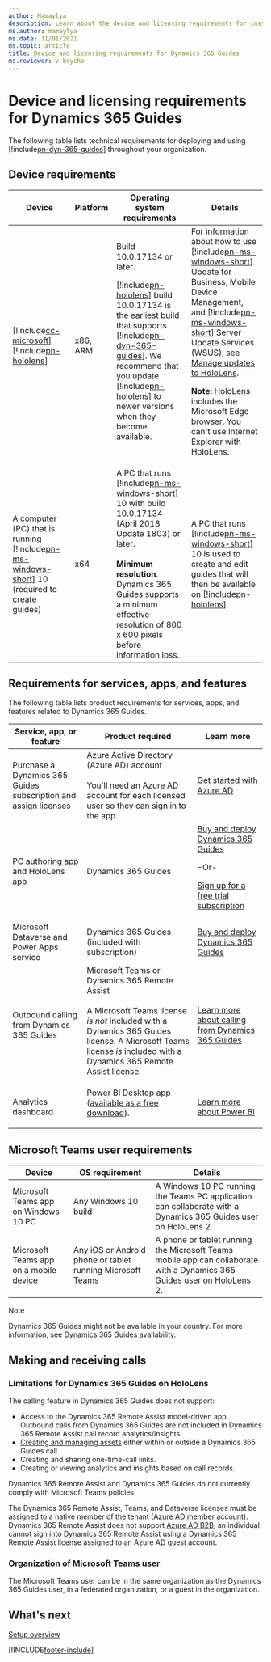 ```yaml
---
author: Mamaylya
description: Learn about the device and licensing requirements for installing and using Microsoft Dynamics 365 Guides.
ms.author: mamaylya
ms.date: 11/01/2021
ms.topic: article
title: Device and licensing requirements for Dynamics 365 Guides
ms.reviewer: v-brycho
---
```


# Device and licensing requirements for Dynamics 365 Guides

The following table lists technical requirements for deploying and using [!include[pn-dyn-365-guides](../includes/pn-dyn-365-guides.md)] throughout your organization.

## Device requirements
| Device | Platform | Operating system requirements | Details |
|---|---|---|---|
| [!include[cc-microsoft](../includes/cc-microsoft.md)] [!include[pn-hololens](../includes/pn-hololens.md)] | x86, ARM | Build 10.0.17134 or later.<p>[!include[pn-hololens](../includes/pn-hololens.md)] build 10.0.17134 is the earliest build that supports [!include[pn-dyn-365-guides](../includes/pn-dyn-365-guides.md)]. We recommend that you update [!include[pn-hololens](../includes/pn-hololens.md)] to newer versions when they become available.</p> | For information about how to use [!include[pn-ms-windows-short](../includes/pn-ms-windows-short.md)] Update for Business, Mobile Device Management, and [!include[pn-ms-windows-short](../includes/pn-ms-windows-short.md)] Server Update Services (WSUS), see [Manage updates to HoloLens](/HoloLens/hololens-updates).<p>**Note:** HoloLens includes the Microsoft Edge browser. You can't use Internet Explorer with HoloLens.</p> |
| A computer (PC) that is running [!include[pn-ms-windows-short](../includes/pn-ms-windows-short.md)] 10 (required to create guides) | x64 | A PC that runs [!include[pn-ms-windows-short](../includes/pn-ms-windows-short.md)] 10 with build 10.0.17134 (April 2018 Update 1803) or later.<br><br>**Minimum resolution**. Dynamics 365 Guides supports a minimum effective resolution of 800 x 600 pixels before information loss.  | A PC that runs [!include[pn-ms-windows-short](../includes/pn-ms-windows-short.md)] 10 is used to create and edit guides that will then be available on [!include[pn-hololens](../includes/pn-hololens.md)]. |

## Requirements for services, apps, and features

The following table lists product requirements for services, apps, and features related to Dynamics 365 Guides.

| Service, app, or feature | Product required| Learn more |
|---|---|---|
|Purchase a Dynamics 365 Guides subscription and assign licenses|Azure Active Directory (Azure AD) account<br><br>You'll need an Azure AD account for each licensed user so they can sign in to the app.</li></ul> | [Get started with Azure AD](/azure/active-directory/fundamentals/active-directory-whatis) |
|PC authoring app and HoloLens app| Dynamics 365 Guides| [Buy and deploy Dynamics 365 Guides](setup.md)<p><p>-Or-<p>[Sign up for a free trial subscription](setup.md)</p> |
|Microsoft Dataverse and Power Apps service|Dynamics 365 Guides (included with subscription)|[Buy and deploy Dynamics 365 Guides](setup.md) |
|Outbound calling from Dynamics 365 Guides| Microsoft Teams or Dynamics 365 Remote Assist<br><br>A Microsoft Teams license *is not* included with a Dynamics 365 Guides license. A Microsoft Teams license *is* included with a Dynamics 365 Remote Assist license.</p> | [Learn more about calling from Dynamics 365 Guides](https://powerbi.microsoft.com/desktop/) |
|Analytics dashboard| Power BI Desktop app ([available as a free download](https://powerbi.microsoft.com/desktop/)).</p> | [Learn more about Power BI](https://powerbi.microsoft.com/desktop/) |

## Microsoft Teams user requirements

| Device                             | OS requirement                                             | Details                                                                                                                                                                                                                                                                                 |
| ---------------------------------- | ----------------------------------------------------------- | --------------------------------------------------------------------------------------------------------------------------------------------------------------------------------------------------------------------------------------------------------------------------------------- |
| Microsoft Teams app on Windows 10 PC | Any Windows 10 build                                       | A Windows 10 PC running the Teams PC application can collaborate with a Dynamics 365 Guides user on HoloLens 2. |
| Microsoft Teams app on a mobile device | Any iOS or Android phone or tablet running  Microsoft Teams | A phone or tablet running the Microsoft Teams mobile app can collaborate with a Dynamics 365 Guides user on HoloLens 2.|

> [!Note] 
> Dynamics 365 Guides might not be available in your country. For more information, see [Dynamics 365 Guides availability](faq.md).

## Making and receiving calls

### Limitations for Dynamics 365 Guides on HoloLens

The calling feature in Dynamics 365 Guides does not support:

- Access to the Dynamics 365 Remote Assist model-driven app. Outbound calls from Dynamics 365 Guides are not included in Dynamics 365 Remote Assist call record analytics/insights.
- [Creating and managing assets](https://docs.microsoft.com/dynamics365/mixed-reality/remote-assist/asset-capture-overview) either within or outside a Dynamics 365 Guides call.
- Creating and sharing one-time-call links.
- Creating or viewing analytics and insights based on call records. 

Dynamics 365 Remote Assist and Dynamics 365 Guides do not currently comply with Microsoft Teams policies.

The Dynamics 365 Remote Assist, Teams, and Dataverse licenses must be assigned to a native member of the tenant ([Azure AD member](/azure/active-directory/fundamentals/users-default-permissions#member-and-guest-users) account). Dynamics 365 Remote Assist does not support [Azure AD B2B](/azure/active-directory/external-identities/what-is-b2b); an individual cannot sign into Dynamics 365 Remote Assist using a Dynamics 365 Remote Assist license assigned to an Azure AD guest account. 

### Organization of Microsoft Teams user

The Microsoft Teams user can be in the same organization as the Dynamics 365 Guides user, in a federated organization, or a guest in the organization.

## What's next

[Setup overview](setup.md)


[!INCLUDE[footer-include](../includes/footer-banner.md)]
